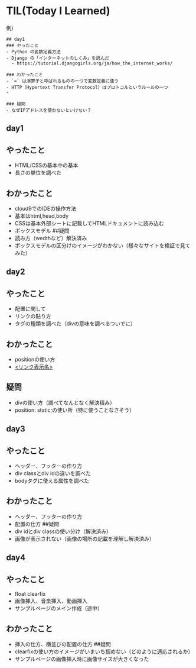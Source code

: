 # TIL(Today I Learned)

例)
```
## day1
### やったこと
- Python の変数定義方法
- Django の「インターネットのしくみ」を読んだ
  - https://tutorial.djangogirls.org/ja/how_the_internet_works/

### わかったこと
- `=` は演算子と呼ばれるものの一つで変数定義に使う
- HTTP（Hypertext Transfer Protocol）はプロトコルというルールの一つ
- 

### 疑問
- なぜIPアドレスを使わないといけない？
```

## day1
## やったこと
- HTML/CSSの基本中の基本
- 長さの単位を調べた
## わかったこと
- cloud9でのIDEの操作方法
- 基本はhtml,head,body
- CSSは基本外部シートに記載してHTMLドキュメントに読み込む
- ボックスモデル
##疑問
- 読み方（wedthなど）解決済み
- ボックスモデルの区分けのイメージがわかない（様々なサイトを検証で見てみた）



## day2
## やったこと
- 配置に関して
- リンクの貼り方
- タグの種類を調べた（divの意味を調べるついでに）
## わかったこと
- positionの使い方
- <a href=リンク先のURLなど><リンク表示名></a>
## 疑問
- divの使い方（調べてなんとなく解決積み）
- position: static;の使い所（特に使うことなさそう）


## day3
## やったこと
- ヘッダー、フッターの作り方
- div classとdiv idの違いを調べた
- bodyタグに使える属性を調べた
## わかったこと
- ヘッダー、フッターの作り方
- 配置の仕方
##疑問
- div idとdiv classの使い分け（解決済み）
- 画像が表示されない（画像の場所の記載を理解し解決済み）


## day4
## やったこと
- float  clearfix
- 画像挿入、音楽挿入、動画挿入
- サンプルページのメイン作成（途中）
## わかったこと
- 挿入の仕方、横並びの配置の仕方
##疑問
- clearfixの使い方のイメージがいまいち掴めない（どのように適応されるか）
- サンプルページの画像挿入時に画像サイスが大きくなった